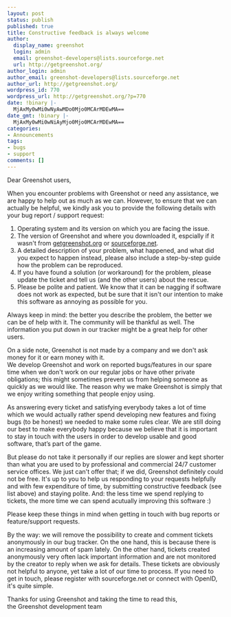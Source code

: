 ```yaml
---
layout: post
status: publish
published: true
title: Constructive feedback is always welcome
author:
  display_name: greenshot
  login: admin
  email: greenshot-developers@lists.sourceforge.net
  url: http://getgreenshot.org/
author_login: admin
author_email: greenshot-developers@lists.sourceforge.net
author_url: http://getgreenshot.org/
wordpress_id: 770
wordpress_url: http://getgreenshot.org/?p=770
date: !binary |-
  MjAxMy0wMi0wNyAwMDo0Mjo0MCArMDEwMA==
date_gmt: !binary |-
  MjAxMy0wMi0wNiAyMjo0Mjo0MCArMDEwMA==
categories:
- Announcements
tags:
- bugs
- support
comments: []
---
```

<p>Dear Greenshot users,</p>
<p>When you encounter problems with Greenshot or need any assistance, we are happy to help out as much as we can. However, to ensure that we can actually be helpful, we kindly ask you to provide the following details with your bug report / support request:</p>
<ol>
<li>Operating system and its version on which you are facing the issue.</li>
<li>The version of Greenshot and where you downloaded it, espcially if it wasn't from <a href="http://getgreenshot.org">getgreenshot.org</a> or <a href="http://sourceforge.net">sourceforge.net</a>.</li>
<li>A detailed description of your problem, what happened, and what did you expect to happen instead, please also include a step-by-step guide how the problem can be reproduced.</li>
<li>If you have found a solution (or workaround) for the problem, please update the ticket and tell us (and the other users) about the rescue.</li>
<li>Please be polite and patient. We know that it can be nagging if software does not work as expected, but be sure that it isn't our intention to make this software as annoying as possible for you.</li>
</ol>
<p>Always keep in mind: the better you describe the problem, the better we can be of help with it. The community will be thankful as well. The information you put down in our tracker might be a great help for other users.</p>
<p>On a side note, Greenshot is not made by a company and we don't ask money for it or earn money with it.<br />
We develop Greenshot and work on reported bugs/features in our spare time when we don't work on our regular jobs or have other private obligations; this might sometimes prevent us from helping someone as quickly as we would like. The reason why we make Greenshot is simply that we enjoy writing something that people enjoy using. </p>
<p>As answering every ticket and satisfying everybody takes a lot of time which we would actually rather spend developing new features and fixing bugs (to be honest) we needed to make some rules clear. We are still doing our best to make everybody happy because we believe that it is important to stay in touch with the users in order to develop usable and good software, that’s part of the game. </p>
<p>But please do not take it personally if our replies are slower and kept shorter than what you are used to by professional and commercial 24/7 customer service offices. We just can't offer that; if we did, Greenshot definitely could not be free. It's up to you to help us responding to your requests helpfully and with few expenditure of time, by submitting constructive feedback (see list above) and staying polite. And: the less time we spend replying to tickets, the more time we can spend acutually improving this software :)</p>
<p>Please keep these things in mind when getting in touch with bug reports or feature/support requests.</p>
<p>By the way: we will remove the possibility to create and comment tickets anonymously in our bug tracker. On the one hand, this is because there is an increasing amount of spam lately. On the other hand, tickets created anonymously very often lack important information and are not monitored by the creator to reply when we ask for details. These tickets are obviously not helpful to anyone, yet take a lot of our time to process. If you need to get in touch, please register with sourceforge.net or connect with OpenID, it's quite simple.</p>
<p>Thanks for using Greenshot and taking the time to read this,<br />
the Greenshot development team</p>
